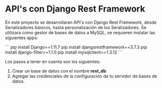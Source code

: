 # API's con Django Rest Framework

En este proyecto se desarrollaran API's con Django Rest Framework, desde Serializadores básicos,
hasta personalización de los Seralizadores. Se utilizara como gestor de bases de datos a MySQL,
se requieren instalar las siguientes apps:

´´´
pip install Django==1.11.7
pip install djangorestframework==3.7.3
pip install django-filter==1.1.0
pip install mysqlclient==1.3.12
´´´

Los pasos a tener en cuenta son los sigueintes:
1. Crear un base de datos con el nombre **rest_db**.
2. Agregar las credenciales de la configuración de tu servidor de bases de datos.
